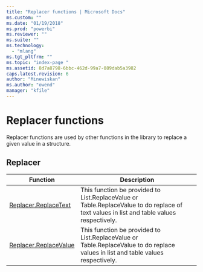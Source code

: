 ```yaml
---
title: "Replacer functions | Microsoft Docs"
ms.custom: ""
ms.date: "01/19/2018"
ms.prod: "powerbi"
ms.reviewer: ""
ms.suite: ""
ms.technology: 
  - "mlang"
ms.tgt_pltfrm: ""
ms.topic: "index-page "
ms.assetid: 8d7a8798-6bbc-462d-99a7-089dab5a3982
caps.latest.revision: 6
author: "Minewiskan"
ms.author: "owend"
manager: "kfile"
---
```

# Replacer functions
 
  
Replacer functions are used by other functions in the library to replace a given value in a structure.  
  
## <a name="__toc360789948"></a>Replacer  
  
|Function|Description|  
|------------|---------------|  
|[Replacer.ReplaceText](replacer-replacetext.md)|This function be provided to List.ReplaceValue or Table.ReplaceValue to do replace of text values in list and table values respectively.|  
|[Replacer.ReplaceValue](replacer-replacevalue.md)|This function be provided to List.ReplaceValue or Table.ReplaceValue to do replace values in list and table values respectively.|  
  
